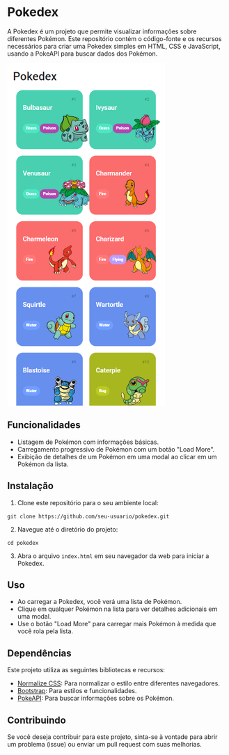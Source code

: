 # Pokedex

A Pokedex é um projeto que permite visualizar informações sobre diferentes Pokémon. Este repositório contém o código-fonte e os recursos necessários para criar uma Pokedex simples em HTML, CSS e JavaScript, usando a PokeAPI para buscar dados dos Pokémon.

![Pokedex Screenshot](image-1.png)

## Funcionalidades

- Listagem de Pokémon com informações básicas.
- Carregamento progressivo de Pokémon com um botão "Load More".
- Exibição de detalhes de um Pokémon em uma modal ao clicar em um Pokémon da lista.

## Instalação

1. Clone este repositório para o seu ambiente local:

```
git clone https://github.com/seu-usuario/pokedex.git
```

2. Navegue até o diretório do projeto:

```
cd pokedex
```

3. Abra o arquivo `index.html` em seu navegador da web para iniciar a Pokedex.

## Uso

- Ao carregar a Pokedex, você verá uma lista de Pokémon.
- Clique em qualquer Pokémon na lista para ver detalhes adicionais em uma modal.
- Use o botão "Load More" para carregar mais Pokémon à medida que você rola pela lista.

## Dependências

Este projeto utiliza as seguintes bibliotecas e recursos:

- [Normalize CSS](https://necolas.github.io/normalize.css/): Para normalizar o estilo entre diferentes navegadores.
- [Bootstrap](https://getbootstrap.com/): Para estilos e funcionalidades.
- [PokeAPI](https://pokeapi.co/): Para buscar informações sobre os Pokémon.

## Contribuindo

Se você deseja contribuir para este projeto, sinta-se à vontade para abrir um problema (issue) ou enviar um pull request com suas melhorias.

